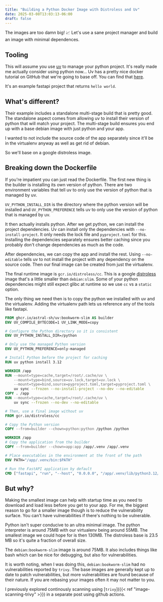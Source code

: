 ```yaml
---
title: "Building a Python Docker Image with Distroless and Uv"
date: 2025-03-08T13:03:13-06:00
draft: false
---
```


The images are too damn big! 📈 Let's use a sane project manager and build an image with minimal dependences.

<!--more-->

## Tooling
This will assume you use [uv](https://docs.astral.sh/uv/) to manage your python project. It's really made me actually consider using python now... Uv has a pretty nice docker tutorial on GitHub that we're going to base off. You can find that [here](https://github.com/astral-sh/uv-docker-example).

It's an example fastapi project that returns `hello world`.

## What's different?
Their example includes a standalone multi-stage build that is pretty good. The standalone aspect comes from allowing uv to install their version of python that will match your project. The multi-stage build ensures you end up with a base debian image with just python and your app.

I wanted to not include the source code of the app separately since it'll be in the virtualenv anyway as well as get rid of debian.

So we'll base on a google distroless image.

## Breaking down the Dockerfile
If you're impatient you can just read the Dockerfile. The first new thing is the builder is installing its own version of python. There are two environment variables that tell uv to only use the version of python that is managed by uv.

`UV_PYTHON_INSTALL_DIR` is the directory where the python version will be installed and `UV_PYTHON_PREFERENCE` tells uv to only use the version of python that is managed by uv.

It then actually installs python. After we get python, we can install the project dependencies. Uv can install only the dependencies with `--no-install-project`. It only needs the lock file and `pyproject.toml` for this. Installing the dependencies separately ensures better caching since you probably don't change dependencies as much as the code.

After dependencies, we can copy the app and install the rest. Using `--no-editable` tells uv to not install the project with any dependency on the source code. Then our final image can be created from just the virtualenv.

The final runtime image is `gcr.io/distroless/cc`. This is a google [distroless](https://github.com/GoogleContainerTools/distroless?tab=readme-ov-file) image that's a little smaller than `debian:slim`. Some of your python dependencies might still expect glibc at runtime so we use `cc` vs a `static` option.

The only thing we need then is to copy the python we installed with uv and the virtualenv. Adding the virtualenv path lets us reference any of the tools like fastapi.

```dockerfile
FROM ghcr.io/astral-sh/uv:bookworm-slim AS builder
ENV UV_COMPILE_BYTECODE=1 UV_LINK_MODE=copy

# Configure the Python directory so it is consistent
ENV UV_PYTHON_INSTALL_DIR=/python

# Only use the managed Python version
ENV UV_PYTHON_PREFERENCE=only-managed

# Install Python before the project for caching
RUN uv python install 3.12

WORKDIR /app
RUN --mount=type=cache,target=/root/.cache/uv \
    --mount=type=bind,source=uv.lock,target=uv.lock \
    --mount=type=bind,source=pyproject.toml,target=pyproject.toml \
    uv sync --frozen --no-install-project --no-dev --no-editable
COPY . /app
RUN --mount=type=cache,target=/root/.cache/uv \
    uv sync --frozen --no-dev --no-editable

# Then, use a final image without uv
FROM gcr.io/distroless/cc

# Copy the Python version
COPY --from=builder --chown=python:python /python /python

WORKDIR /app
# Copy the application from the builder
COPY --from=builder --chown=app:app /app/.venv /app/.venv

# Place executables in the environment at the front of the path
ENV PATH="/app/.venv/bin:$PATH"

# Run the FastAPI application by default
CMD ["fastapi", "run", "--host", "0.0.0.0", "/app/.venv/lib/python3.12/site-packages/uv_docker_example"]
```

## But why?
Making the smallest image can help with startup time as you need to download and load less before you get to your app. For me, the biggest reason to go for a smaller image though is to reduce the vulnerability surface. You can't have vulnerabilities if there's nothing to be vulnerable.

Python isn't super conducive to an ultra minimal image. The python interpreter is around 75MB with our virtualenv being around 55MB. The smallest image we could hope for is then 130MB. The distroless base is 23.5 MB so it's quite a fraction of overall size.

The `debian:bookworm-slim` image is around 75MB. It also includes things like bash which can be nice for debugging, but also for vulnerabilities.

It is worth noting, when I was doing this, `debian:bookworm-slim` had no vulnerabilities reported by `trivy`. The base images are generally kept up to date to patch vulnerabilities, but more vulnerabilities are found because of their nature. If you are rebasing your images often it may not matter to you.

I previously explored continously scanning using [`trivy`]({{< ref "image-scanning-trivy" >}}) in a separate post using github actions.


